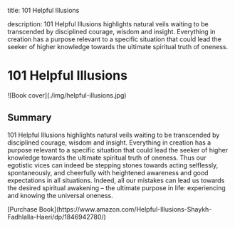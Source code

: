 title: 101 Helpful Illusions

description: 101 Helpful Illusions highlights natural veils waiting to be transcended by disciplined courage, wisdom and insight. Everything in creation has a purpose relevant to a specific situation that could lead the seeker of higher knowledge towards the ultimate spiritual truth of oneness.

# 101 Helpful Illusions

<div markdown="1" class="cover-image">
![Book cover](./img/helpful-illusions.jpg)
</div>

## Summary

101 Helpful Illusions highlights natural veils waiting to be transcended by disciplined courage, wisdom and insight. Everything in creation has a purpose relevant to a specific situation that could lead the seeker of higher knowledge towards the ultimate spiritual truth of oneness. Thus our egotistic vices can indeed be stepping stones towards acting selflessly, spontaneously, and cheerfully with heightened awareness and good expectations in all situations. Indeed, all our mistakes can lead us towards the desired spiritual awakening – the ultimate purpose in life: experiencing and knowing the universal oneness.

<div markdown="3" class="purchase-link">
[Purchase Book](https://www.amazon.com/Helpful-Illusions-Shaykh-Fadhlalla-Haeri/dp/1846942780/)
</div>
